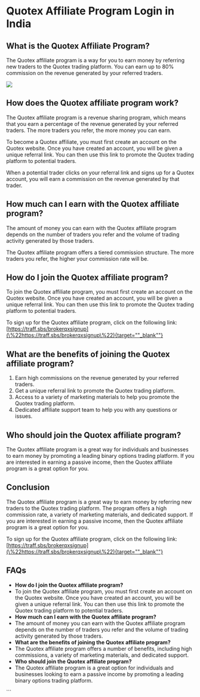 # Quotex Affiliate Program Login in India

## What is the Quotex Affiliate Program?

The Quotex affiliate program is a way for you to earn money by referring
new traders to the Quotex trading platform. You can earn up to 80%
commission on the revenue generated by your referred traders.

[![](https://static.quotex.io/files/3_en/300_250.jpg)](https://traff.sbs/brokerqxlid)

## How does the Quotex affiliate program work?

The Quotex affiliate program is a revenue sharing program, which means
that you earn a percentage of the revenue generated by your referred
traders. The more traders you refer, the more money you can earn.

To become a Quotex affiliate, you must first create an account on the
Quotex website. Once you have created an account, you will be given a
unique referral link. You can then use this link to promote the Quotex
trading platform to potential traders.

When a potential trader clicks on your referral link and signs up for a
Quotex account, you will earn a commission on the revenue generated by
that trader.

## How much can I earn with the Quotex affiliate program?

The amount of money you can earn with the Quotex affiliate program
depends on the number of traders you refer and the volume of trading
activity generated by those traders.

The Quotex affiliate program offers a tiered commission structure. The
more traders you refer, the higher your commission rate will be.

## How do I join the Quotex affiliate program?

To join the Quotex affiliate program, you must first create an account
on the Quotex website. Once you have created an account, you will be
given a unique referral link. You can then use this link to promote the
Quotex trading platform to potential traders.

To sign up for the Quotex affiliate program, click on the following
link:
[https://traff.sbs/brokerqxsignup](\%22https://traff.sbs/brokerqxsignup\%22){target=""_blank""}

## What are the benefits of joining the Quotex affiliate program?

1.  Earn high commissions on the revenue generated by your referred
    traders.
2.  Get a unique referral link to promote the Quotex trading platform.
3.  Access to a variety of marketing materials to help you promote the
    Quotex trading platform.
4.  Dedicated affiliate support team to help you with any questions or
    issues.

## Who should join the Quotex affiliate program?

The Quotex affiliate program is a great way for individuals and
businesses to earn money by promoting a leading binary options trading
platform. If you are interested in earning a passive income, then the
Quotex affiliate program is a great option for you.

## Conclusion

The Quotex affiliate program is a great way to earn money by referring
new traders to the Quotex trading platform. The program offers a high
commission rate, a variety of marketing materials, and dedicated
support. If you are interested in earning a passive income, then the
Quotex affiliate program is a great option for you.

To sign up for the Quotex affiliate program, click on the following
link:
[https://traff.sbs/brokerqxsignup](\%22https://traff.sbs/brokerqxsignup\%22){target=""_blank""}

## FAQs

-   **How do I join the Quotex affiliate program?**
-   To join the Quotex affiliate program, you must first create an
    account on the Quotex website. Once you have created an account, you
    will be given a unique referral link. You can then use this link to
    promote the Quotex trading platform to potential traders.
-   **How much can I earn with the Quotex affiliate program?**
-   The amount of money you can earn with the Quotex affiliate program
    depends on the number of traders you refer and the volume of trading
    activity generated by those traders.
-   **What are the benefits of joining the Quotex affiliate program?**
-   The Quotex affiliate program offers a number of benefits, including
    high commissions, a variety of marketing materials, and dedicated
    support.
-   **Who should join the Quotex affiliate program?**
-   The Quotex affiliate program is a great option for individuals and
    businesses looking to earn a passive income by promoting a leading
    binary options trading platform.

\`\`\`

